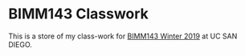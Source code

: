 # BIMM143 Classwork

This is a store of my class-work for [BIMM143 Winter 2019](https://bioboot.github.io/bimm143_W19/) at UC SAN DIEGO.
